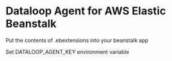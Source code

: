 # Dataloop Agent for AWS Elastic Beanstalk

Put the contents of .ebextensions into your beanstalk app

Set DATALOOP_AGENT_KEY environment variable
